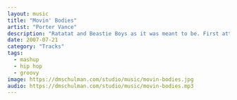 ```yaml
---
layout: music
title: "Movin' Bodies"
artist: "Porter Vance"
description: "Ratatat and Beastie Boys as it was meant to be. First attempt at a mashup track, an early recording."
date: 2007-07-21
category: "Tracks"
tags: 
  - mashup
  - hip hop
  - groovy
image: https://dmschulman.com/studio/music/movin-bodies.jpg
audio: https://dmschulman.com/studio/music/movin-bodies.mp3
---
```

